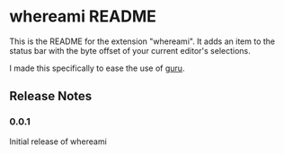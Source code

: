 # whereami README

This is the README for the extension "whereami". It adds an item to the status bar with the byte offset of your current editor's selections.

I made this specifically to ease the use of [guru](https://godoc.org/golang.org/x/tools/cmd/guru).

## Release Notes

### 0.0.1

Initial release of whereami
